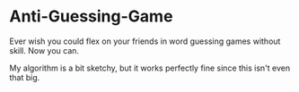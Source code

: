 # Anti-Guessing-Game
Ever wish you could flex on your friends in word guessing games without skill. Now you can.

My algorithm is a bit sketchy, but it works perfectly fine since this isn't even that big.
